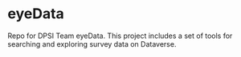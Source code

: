 eyeData
=======

Repo for DPSI Team eyeData. This project includes a set of tools for searching and exploring survey data on Dataverse.
